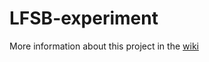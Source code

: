 # LFSB-experiment

More information about this project in the [wiki](https://github.com/Jefidev/LFSB-experiment/wiki)
